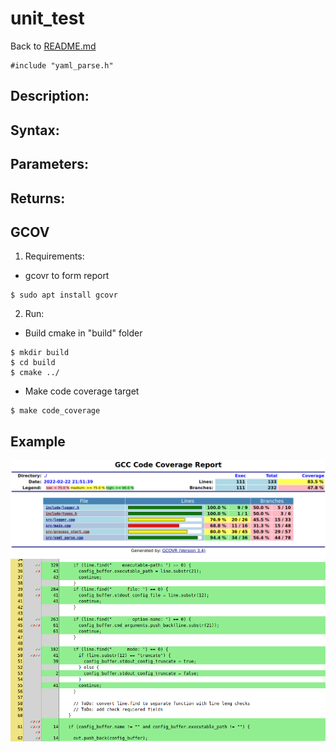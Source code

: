 # unit_test
Back to [README.md](../README.md)
```
#include "yaml_parse.h"
```


## Description:


## Syntax:


## Parameters:


## Returns:


## GCOV
1. Requirements:
* gcovr to form report
```
$ sudo apt install gcovr
```
2. Run:
* Build cmake in "build" folder
```
$ mkdir build
$ cd build
$ cmake ../
```
* Make code coverage target
```
$ make code_coverage
```

## Example
 <img src="UML/screen-shot-code-coverage-1.png">
 <img src="UML/screen-shot-code-coverage-2.png">